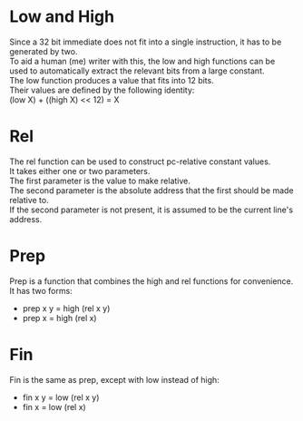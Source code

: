 

# Low and High
Since a 32 bit immediate does not fit into a single instruction,
it has to be generated by two.  
To aid a human (me) writer with this, the low and high functions
can be used to automatically extract the relevant bits from a large constant.  
The low function produces a value that fits into 12 bits.  
Their values are defined by the following identity:  
(low X) + ((high X) << 12) = X  


# Rel
The rel function can be used to construct pc-relative constant values.  
It takes either one or two parameters.  
The first parameter is the value to make relative.  
The second parameter is the absolute address that the first should be made relative to.  
If the second parameter is not present, it is assumed to be the current line's address.

# Prep
Prep is a function that combines the high and rel functions for convenience.  
It has two forms:
- prep x y = high (rel x y)
- prep x = high (rel x)

# Fin
Fin is the same as prep, except with low instead of high:
- fin x y = low (rel x y)
- fin x = low (rel x)

